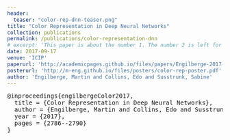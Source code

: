 ```yaml
---
header:
  teaser: "color-rep-dnn-teaser.png"
title: "Color Representation in Deep Neural Networks"
collection: publications
permalink: /publications/color-representation-dnn
# excerpt: 'This paper is about the number 1. The number 2 is left for future work.'
date: 2017-09-17
venue: 'ICIP'
paperurl: 'http://academicpages.github.io/files/papers/Engilberge-2017-ColorRepresentationinDeepNeuralNetworks.pdf'
posterurl: 'http://m-eng.github.io/files/posters/color-rep-poster.pdf'
author: 'Engilberge, Martin and Collins, Edo and Susstrunk, Sabine'
---
```



<pre>
@inproceedings{engilbergeColor2017,
  title = {Color Representation in Deep Neural Networks},
  author = {Engilberge, Martin and Collins, Edo and Susstrunk, Sabine},
  year = {2017},
  pages = {2786--2790}
}
</pre>